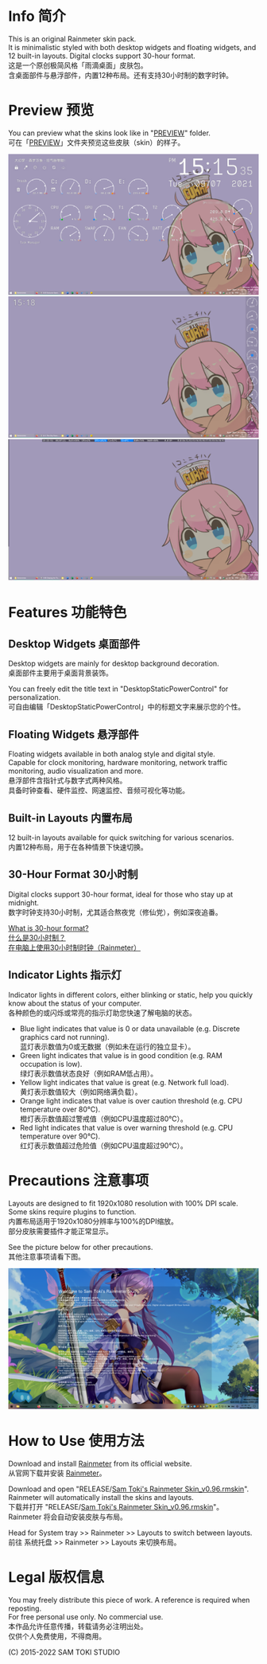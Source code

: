 # Info 简介

This is an original Rainmeter skin pack.<br>
It is minimalistic styled with both desktop widgets and floating widgets, and 12 built-in layouts. Digital clocks support 30-hour format.<br>
这是一个原创极简风格「雨滴桌面」皮肤包。<br>
含桌面部件与悬浮部件，内置12种布局。还有支持30小时制的数字时钟。

# Preview 预览

You can preview what the skins look like in "[PREVIEW](https://github.com/SamToki/Rainmeter---Sam-Toki-Rainmeter-Skin/tree/master/PREVIEW)" folder.<br>
可在「[PREVIEW](https://github.com/SamToki/Rainmeter---Sam-Toki-Rainmeter-Skin/tree/master/PREVIEW)」文件夹预览这些皮肤（skin）的样子。<br>

![Preview 1](/PREVIEW/Desktop%20Layout.png)
![Preview 2](/PREVIEW/Float%20Analog%20Layout.png)
![Preview 3](/PREVIEW/Float%20Digital%20Layout.png)

# Features 功能特色

## Desktop Widgets 桌面部件

Desktop widgets are mainly for desktop background decoration.<br>
桌面部件主要用于桌面背景装饰。

You can freely edit the title text in "DesktopStaticPowerControl" for personalization.<br>
可自由编辑「DesktopStaticPowerControl」中的标题文字来展示您的个性。

## Floating Widgets 悬浮部件

Floating widgets available in both analog style and digital style.<br>
Capable for clock monitoring, hardware monitoring, network traffic monitoring, audio visualization and more.<br>
悬浮部件含指针式与数字式两种风格。<br>
具备时钟查看、硬件监控、网速监控、音频可视化等功能。

## Built-in Layouts 内置布局

12 built-in layouts available for quick switching for various scenarios.<br>
内置12种布局，用于在各种情景下快速切换。

## 30-Hour Format 30小时制

Digital clocks support 30-hour format, ideal for those who stay up at midnight.<br>
数字时钟支持30小时制，尤其适合熬夜党（修仙党），例如深夜追番。

[What is 30-hour format?](https://en.wikipedia.org/wiki/Date_and_time_notation_in_Japan)<br>
[什么是30小时制？](https://zh.moegirl.org.cn/30%E5%B0%8F%E6%97%B6%E5%88%B6)<br>
[在电脑上使用30小时制时钟（Rainmeter）](https://zhuanlan.zhihu.com/p/319783535)

## Indicator Lights 指示灯

Indicator lights in different colors, either blinking or static, help you quickly know about the status of your computer.<br>
各种颜色的或闪烁或常亮的指示灯助您快速了解电脑的状态。

- Blue light indicates that value is 0 or data unavailable (e.g. Discrete graphics card not running).<br>蓝灯表示数值为0或无数据（例如未在运行的独立显卡）。
- Green light indicates that value is in good condition (e.g. RAM occupation is low).<br>绿灯表示数值状态良好（例如RAM低占用）。
- Yellow light indicates that value is great (e.g. Network full load).<br>黄灯表示数值较大（例如网络满负载）。
- Orange light indicates that value is over caution threshold (e.g. CPU temperature over 80℃).<br>橙灯表示数值超过警戒值（例如CPU温度超过80℃）。
- Red light indicates that value is over warning threshold (e.g. CPU temperature over 90℃).<br>红灯表示数值超过危险值（例如CPU温度超过90℃）。

# Precautions 注意事项

Layouts are designed to fit 1920x1080 resolution with 100% DPI scale.<br>
Some skins require plugins to function.<br>
内置布局适用于1920x1080分辨率与100%的DPI缩放。<br>
部分皮肤需要插件才能正常显示。

See the picture below for other precautions.<br>
其他注意事项请看下图。

![Precautions](/PREVIEW/Welcome%20Layout.png)

# How to Use 使用方法

Download and install [Rainmeter](https://www.rainmeter.net/) from its official website.<br>
从官网下载并安装 [Rainmeter](https://www.rainmeter.net/)。

Download and open "RELEASE/[Sam Toki's Rainmeter Skin_v0.96.rmskin](https://github.com/SamToki/Rainmeter---Sam-Toki-Rainmeter-Skin/raw/master/RELEASE/Sam%20Toki's%20Rainmeter%20Skin_v0.96.rmskin)".<br>
Rainmeter will automatically install the skins and layouts.<br>
下载并打开 "RELEASE/[Sam Toki's Rainmeter Skin_v0.96.rmskin](https://github.com/SamToki/Rainmeter---Sam-Toki-Rainmeter-Skin/raw/master/RELEASE/Sam%20Toki's%20Rainmeter%20Skin_v0.96.rmskin)"。<br>
Rainmeter 将会自动安装皮肤与布局。

Head for System tray >> Rainmeter >> Layouts to switch between layouts.<br>
前往 系统托盘 >> Rainmeter >> Layouts 来切换布局。

# Legal 版权信息

You may freely distribute this piece of work. A reference is required when reposting.<br>
For free personal use only. No commercial use.<br>
本作品允许任意传播，转载请务必注明出处。<br>
仅供个人免费使用，不得商用。

(C) 2015-2022 SAM TOKI STUDIO
